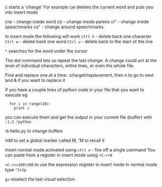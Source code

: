 c starts a 'change'
For example cw deletes the current word and puts you into insert mode

ciw - change inside word
ci) - change inside parens
ci" - change inside speachmarks 
ca" - change around speechmarks

In insert mode the following will work
`Ctrl h` - delete back one character
`Ctrl w` - delete back one word
`Ctrl u` - delete back to the start of the line 

`*` searches for the word under the cursor 

The dot command lets us repeat the last _change_.  A change could act at the level of
individual characters, entire lines, or even the whole file.

Find and replace one at a time:
:s/target/replacement, then n to go to next and & if you want to replace it

If you have a couple lines of python code in your file that you want to execute eg

````
  for i in range(10):
    print i
````

you can execute them and get the output in your current file (buffer) with `:1,2 !python`

:b hello.py to change buffers

mM to set a global marker called M, 'M to recall it

Insert normal mode activated using `ctrl o` - fire off a single command
You can paste from a register in insert mode using `<C-r>0`

`<C-r>=100+100` to use the expression register in insert mode
In normal mode type `"2+2p`

`gv` reselect the last visual selection
